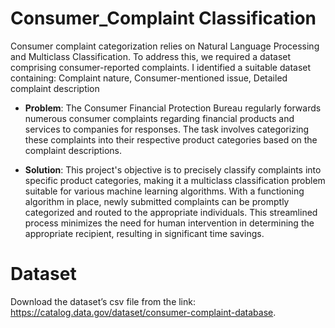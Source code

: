 # Consumer_Complaint Classification
Consumer complaint categorization relies on Natural Language Processing and Multiclass Classification. To address this, we required a dataset comprising consumer-reported complaints. I identified a suitable dataset containing:  Complaint nature, Consumer-mentioned issue, Detailed complaint description

- **Problem**: The Consumer Financial Protection Bureau regularly forwards numerous consumer complaints regarding financial products and services to companies for responses. The task involves categorizing these complaints into their respective product categories based on the complaint descriptions.

- **Solution**: This project's objective is to precisely classify complaints into specific product categories, making it a multiclass classification problem suitable for various machine learning algorithms. With a functioning algorithm in place, newly submitted complaints can be promptly categorized and routed to the appropriate individuals. This streamlined process minimizes the need for human intervention in determining the appropriate recipient, resulting in significant time savings.

# Dataset 
Download the dataset’s csv file from the link: https://catalog.data.gov/dataset/consumer-complaint-database.

